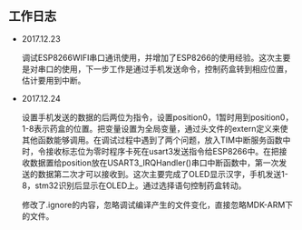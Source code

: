 ## 工作日志

- 2017.12.23

  调试ESP8266WIFI串口通讯使用，并增加了ESP8266的使用经验。这次主要是对串口的使用，下一步工作是通过手机发送命令，控制药盒转到相应位置，估计要用到中断。

- 2017.12.24

  设置手机发送的数据的后两位为指令，设置position0，1暂时用到position0，1-8表示药盒的位置。把变量设置为全局变量，通过头文件的extern定义来使其他函数能够调用。在调试过程中遇到了两个问题，放入TIM中断服务函数中时，令接收标志位为零时程序卡死在usart3发送指令给ESP8266中。在把接收数据置给position放在USART3_IRQHandler()串口中断函数中，第一次发送的数据第二次才可以接收到。这次主要完成了OLED显示汉字，手机发送1-8，stm32识别后显示在OLED上。通过选择语句控制药盒转动。

  修改了.ignore的内容，忽略调试编译产生的文件变化，直接忽略MDK-ARM下的文件。
  
